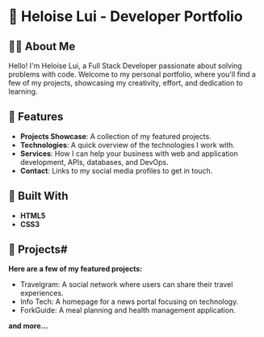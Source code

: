 # 🚀 Heloise Lui - Developer Portfolio

## 👩‍💻 About Me
Hello! I'm Heloise Lui, a Full Stack Developer passionate about solving problems with code. Welcome to my personal portfolio, where you'll find a few of my projects, showcasing my creativity, effort, and dedication to learning.

## 🌟 Features

- **Projects Showcase**: A collection of my featured projects.
- **Technologies**: A quick overview of the technologies I work with.
- **Services**: How I can help your business with web and application development, APIs, databases, and DevOps.
- **Contact**: Links to my social media profiles to get in touch.

## 🔧 Built With

- **HTML5**
- **CSS3**

## 💼 Projects#

**Here are a few of my featured projects:**

- Travelgram: A social network where users can share their travel experiences.
- Info Tech: A homepage for a news portal focusing on technology.
- ForkGuide: A meal planning and health management application.


**and more...**